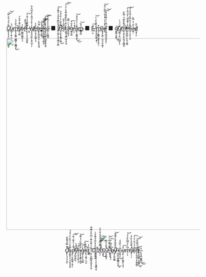 
[C̸̡̨̨͓͓̖͖͔̼̬̳͎͙̯̠͌͗̎͛́͋̀̿͝͝ų̷̢̦̗̱̤̣̬͕̈́̀m̷̢̨̧̧̻̥̱͇̻͈̹͕̳̻̱̩͑̀͂̔́͐̕̚͜s̸̡̢̫͖̏̈́͊͗̐̂̈́ȯ̷̠͚̺̼͖͚̰̠̖̠̓f̶̢̈́̑̌̂̑t̵͕̙̖̹͙̜̥̭̱̱̫̂̔̄ͅ ̶̰̰̀͂̉̎͛̓̓͋̀͠W̸̢̧̘͈̤̰̙̩̖̱͎̺͔̣̦̔̔̎̍̒͂̃͛̉͒̀͆̎̓̏̕é̵̡̦̱̩͓̫̼̱̠̖͓̊̓b̶̧̢̢̪͙̮͈̞̦͙̙͈̝̭̘́͊̂͛s̵̳̩͉̲͚̾͋̏̕̚͜͝͝͝ȋ̵̘͍̝̞͙̙͍͍̦̳̜̥̇̑̿̒͝t̴̨̢̨̲͖̟̹̰̺͓̭̱̹͍̬͒̌̎̇̃̊̐͘̚͝͠ȩ̷̣̠̭̬͇̲̑̊̔̍̋͂͗̔͘͠](https://cumsoft.wixsite.com/cumsoft) ■ [I̸̡͕̺̥̣̞̞̞͚͓̙̙̻̾̆̃̏͊̀̐̄̾͑̎̌͊͒̚͠n̵̢̧̛̮͙̞͚͍͕̦̻̿̐̌̏͑̀̇̏̾̽̆̇̚͘͘͜s̴̛̮͛̄̅̔͐̎̋t̷̰̼̭̭͉̼͇͚̝͙͎͈̹̊̈̐̈́͒͊̎͌́͊̊̾̈́̒͝͠ā̵̛̭̙̪̙̞̍̀̈̈̿͂g̷̬̯̰̫͛̊̐̂͠r̵̖͔̾͗̒̚a̴̡̢̧̞̻̘̱͓͊̓͗̓̎̍̆̌̉͜͜͝ḿ̴̳̘͍̲͒̏͝](https://instagram.com/cumsoftcumsoft?igshid=YmMyMTA2M2Y=) ■ [E̴̜̤͙̽͠-̵̢̛̙͈̥̲̼͖͕̯̟̹̒̈́̄̽̑̓̔̇͝m̷̢̛͔̣̬̳̘̖̲̭͓͓̼̹̀̆ͅa̴̧̡̡͎̪̦̖̫̤͉̯͕͚̣̎ͅi̸̫̜̔̽͗͐͗͛̾̐̈́̅͋̈́̐͝l̵̢͖̝̺̫͔̞̺͙̙͑͊̀̇̓̇͌͛̽̂͐̕͝͝ͅ](cumsoft.subscribe@gmail.com) ■ [g̸̨̳͉̯̭̥͜͠ͅų̸̱̪̘̦̱̦̺̺̺̎́̈́͑͛ͅͅͅm̶̡̛̘̮͈̣̥̭̫̭̘͓̼̪͍͈̏́͌̎̏͌̈́̿̏̌̚̕̕r̵̢̭͙̲̺̗͕̙̱̦͉͚̟̓̔̔͌̆̅́̓̌̈́̄͐͐̕͠ọ̶̡͉̦̟͔͉̘͆͂̾̓͂̓͆̊́̅͐̽̓̍͝a̴͙̟̣̓͒͗̓̿̀d̸̖͓̟̜̮̐̆](https://cumsoft.gumroad.com)
<br><br>
<img src="https://github.com/cumsoft/cumsoft/blob/main/cumsoftbannerspray.jpg" width="900" height="500" />
<p align="center">
  <img src="https://profile-counter.glitch.me/cumsoft/count.svg" />
</p>
<p align="center">
C̸̢̢̛̖̘͎͉̹͖̑͊̿̌́͂͊̏̆̕̚ͅo̴̡͚͈̖͔̹̝͔͓̞͓̞̭̿̋̀̉̈́͒̏͐̓́̑́́p̷̡̛̛̞̣̮̦͇̰͉͔̮̜͗̌̑͗̀̔͌̇̈͋̕̚͠͝ͅy̵̛̥̲͈̩̪̫̝̎̍͆̌̀̚̚r̴̙̠̟̗̝̤͈͔͎̊̔̊͝ḭ̵̧̞̤̝̳̣̦̻̮̓̅͗̑̎̈́́̇͊̄͘͝g̵̘̗̘̙͎̲͔̻̽̀͗͝h̴̨̢̛̦̭͍͉̠̮̜̱̃͊̌̏̎̚͠t̷̻̳̎͑̾ ̷̧̥͙̝̲̲̺̱͙̲͙͙͕̗͍͊̌̉͛͊͋̃̄̈̇͆̔̌̽̿́͊©̸̢̧͕̯̙̠̞̹̥̖̱̥̳̖̤̥́ ̸̣̼̭̪̜̪̃̆̎̒̊̑͋͒͌̓̎͛̚̚2̷̟̜̦̓́̿̽̏̌͛̈́̀̔̉͋̉̾0̷̯̬̞̀̅̽̒̇͛͆̉̕͜͝͝2̴̝̯̟̺̟̘͗̀̎̓̎̿͘̚2̶̢̱͉̗̔̈̐͑̌̂͋͑͛̚͝ ̶̨̹͔̖̟̱̓̐̅̎͆͗̈́͠b̸̑ͅẏ̸̢̙̪̝͚̲͂̂̎̅͋̎̌̉̎͊̌̄͘̚̚͝ ̶̤̲̲̮͎͚̖̻͇̦̰͙͑͜ͅC̶͕̱͉̤̩̾͗̏̎͒̒͜ư̴̧͓̜̗͎̜͚̮̙̤͔̟̓̎͠ͅm̷̛̹̦̖̍͆̀̀̒̅͆̀̏̾̍̉͝ş̸̜̠͕̈́́̄̃̑̐̀̀̏͒̇̚̚o̵̦̔̈́́̈́̆̈́̈́͘̚͠f̴̨̛͎̫̘̼̘̘̥̼̱̦͇̦͊̈́̅̅̑͋͝͝ṯ̸̹̬̪͚͓͎͓͈͇̖̂͜͝ͅ.̶̨̨̡̛̪͖͓͇̫͑͜͜
</p>
<br><br>


